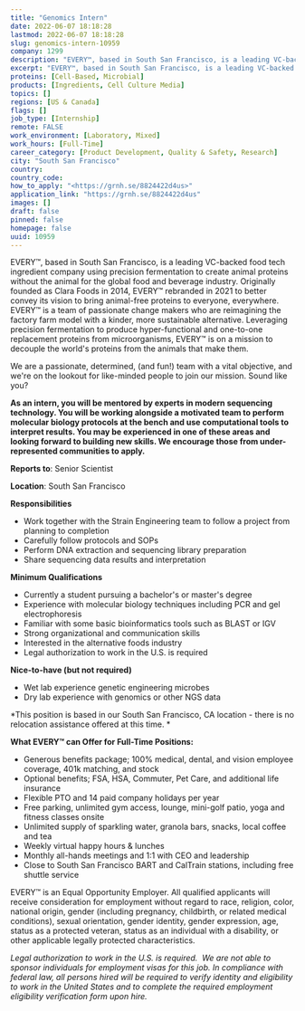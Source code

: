 ```yaml
---
title: "Genomics Intern"
date: 2022-06-07 18:18:28
lastmod: 2022-06-07 18:18:28
slug: genomics-intern-10959
company: 1299
description: "EVERY™, based in South San Francisco, is a leading VC-backed food tech ingredient company using precision fermentation to create animal proteins without the animal for the global food and beverage industry. Originally founded as Clara Foods in 2014, EVERY™ rebranded in 2021 to better convey its vision to bring animal-free proteins to everyone, everywhere. EVERY™ is a team of passionate change makers who are reimagining the factory farm model with a kinder, more sustainable alternative."
excerpt: "EVERY™, based in South San Francisco, is a leading VC-backed food tech ingredient company using precision fermentation to create animal proteins without the animal for the global food and beverage industry. Originally founded as Clara Foods in 2014, EVERY™ rebranded in 2021 to better convey its vision to bring animal-free proteins to everyone, everywhere. EVERY™ is a team of passionate change makers who are reimagining the factory farm model with a kinder, more sustainable alternative."
proteins: [Cell-Based, Microbial]
products: [Ingredients, Cell Culture Media]
topics: []
regions: [US & Canada]
flags: []
job_type: [Internship]
remote: FALSE
work_environment: [Laboratory, Mixed]
work_hours: [Full-Time]
career_category: [Product Development, Quality & Safety, Research]
city: "South San Francisco"
country: 
country_code: 
how_to_apply: "<https://grnh.se/8824422d4us>"
application_link: "https://grnh.se/8824422d4us"
images: []
draft: false
pinned: false
homepage: false
uuid: 10959
---
```

EVERY™, based in South San Francisco, is a leading VC-backed food tech
ingredient company using precision fermentation to create animal
proteins without the animal for the global food and beverage industry.
Originally founded as Clara Foods in 2014, EVERY™ rebranded in 2021 to
better convey its vision to bring animal-free proteins to everyone,
everywhere. EVERY™ is a team of passionate change makers who are
reimagining the factory farm model with a kinder, more sustainable
alternative. Leveraging precision fermentation to produce
hyper-functional and one-to-one replacement proteins from
microorganisms, EVERY™ is on a mission to decouple the world's proteins
from the animals that make them.

We are a passionate, determined, (and fun!) team with a vital objective,
and we\'re on the lookout for like-minded people to join our mission.
Sound like you?

**As an intern, you will be mentored by experts in modern sequencing
technology. You will be working alongside a motivated team to perform
molecular biology protocols at the bench and use computational tools to
interpret results. You may be experienced in one of these areas and
looking forward to building new skills. We encourage those from
under-represented communities to apply.**

**Reports to**: Senior Scientist

**Location**: South San Francisco 

**Responsibilities**

-   Work together with the Strain Engineering team to follow a project
    from planning to completion
-   Carefully follow protocols and SOPs
-   Perform DNA extraction and sequencing library preparation
-   Share sequencing data results and interpretation

**Minimum Qualifications**

-   Currently a student pursuing a bachelor's or master's degree
-   Experience with molecular biology techniques including PCR and gel
    electrophoresis
-   Familiar with some basic bioinformatics tools such as BLAST or IGV
-   Strong organizational and communication skills
-   Interested in the alternative foods industry
-   Legal authorization to work in the U.S. is required

**Nice-to-have (but not required)**

-   Wet lab experience genetic engineering microbes
-   Dry lab experience with genomics or other NGS data

*This position is based in our South San Francisco, CA location - there
is no relocation assistance offered at this time. *

**What EVERY™ can Offer for Full-Time Positions:**

-   Generous benefits package; 100% medical, dental, and vision employee
    coverage, 401k matching, and stock
-   Optional benefits; FSA, HSA, Commuter, Pet Care, and additional life
    insurance
-   Flexible PTO and 14 paid company holidays per year
-   Free parking, unlimited gym access, lounge, mini-golf patio, yoga
    and fitness classes onsite
-   Unlimited supply of sparkling water, granola bars, snacks, local
    coffee and tea
-   Weekly virtual happy hours & lunches
-   Monthly all-hands meetings and 1:1 with CEO and leadership
-   Close to South San Francisco BART and CalTrain stations, including
    free shuttle service

EVERY™ is an Equal Opportunity Employer. All qualified applicants will
receive consideration for employment without regard to race, religion,
color, national origin, gender (including pregnancy, childbirth, or
related medical conditions), sexual orientation, gender identity, gender
expression, age, status as a protected veteran, status as an individual
with a disability, or other applicable legally protected
characteristics.

*Legal authorization to work in the U.S. is required.  We are not able
to sponsor individuals for employment visas for this job. In compliance
with federal law, all persons hired will be required to verify identity
and eligibility to work in the United States and to complete the
required employment eligibility verification form upon hire.*
